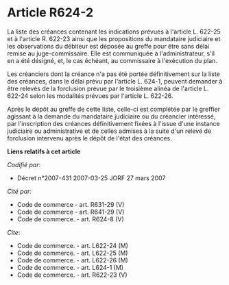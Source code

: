 # Article R624-2

La liste des créances contenant les indications prévues à l'article L. 622-25 et à l'article R. 622-23 ainsi que les
propositions du mandataire judiciaire et les observations du débiteur est déposée au greffe pour être sans délai remise au
juge-commissaire. Elle est communiquée à l'administrateur, s'il en a été désigné, et, le cas échéant, au commissaire à
l'exécution du plan.

Les créanciers dont la créance n'a pas été portée définitivement sur la liste des créances, dans le délai prévu par l'article
L. 624-1, peuvent demander à être relevés de la forclusion prévue par le troisième alinéa de l'article L. 622-24 selon les
modalités prévues par l'article L. 622-26.

Après le dépôt au greffe de cette liste, celle-ci est complétée par le greffier agissant à la demande du mandataire
judiciaire ou du créancier intéressé, par l'inscription des créances définitivement fixées à l'issue d'une instance
judiciaire ou administrative et de celles admises à la suite d'un relevé de forclusion intervenu après le dépôt de l'état des
créances.

**Liens relatifs à cet article**

_Codifié par_:

  - Décret n°2007-431 2007-03-25 JORF 27 mars 2007

_Cité par_:

  - Code de commerce - art. R631-29 (V)
  - Code de commerce - art. R641-29 (V)
  - Code de commerce. - art. R624-8 (V)

_Cite_:

  - Code de commerce. - art. L622-24 (M)
  - Code de commerce. - art. L622-25 (M)
  - Code de commerce. - art. L622-26 (M)
  - Code de commerce. - art. L624-1 (M)
  - Code de commerce. - art. R622-23 (V)
